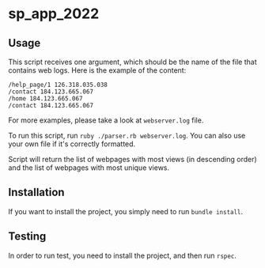 # sp_app_2022

## Usage

This script receives one argument, which should be the name of the file that contains web logs. Here is the example of the content:
```
/help_page/1 126.318.035.038
/contact 184.123.665.067
/home 184.123.665.067
/contact 184.123.665.067
```
For more examples, please take a look at `webserver.log` file.

To run this script, run `ruby ./parser.rb webserver.log`. You can also use your own file if it's correctly formatted.

Script will return the list of webpages with most views (in descending order) and the list of webpages with most unique views.


## Installation

If you want to install the project, you simply need to run `bundle install`.

## Testing

In order to run test, you need to install the project, and then run `rspec`.
